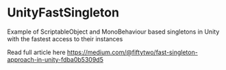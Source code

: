 # UnityFastSingleton
Example of ScriptableObject and MonoBehaviour based singletons in Unity with the fastest access to their instances

Read full article here https://medium.com/@fiftytwo/fast-singleton-approach-in-unity-fdba0b5309d5
